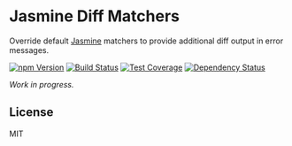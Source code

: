 # Jasmine Diff Matchers

Override default [Jasmine][] matchers to provide additional diff output in
error messages.

[![npm Version][npm-badge]][npm]
[![Build Status][build-badge]][build-status]
[![Test Coverage][coverage-badge]][coverage-result]
[![Dependency Status][dep-badge]][dep-status]

_Work in progress._

## License

MIT

[build-badge]: https://img.shields.io/travis/jimf/karma-min-reporter/master.svg
[build-status]: https://travis-ci.org/jimf/karma-min-reporter
[npm-badge]: https://img.shields.io/npm/v/karma-min-reporter.svg
[npm]: https://www.npmjs.org/package/karma-min-reporter
[coverage-badge]: https://img.shields.io/coveralls/jimf/karma-min-reporter.svg
[coverage-result]: https://coveralls.io/r/jimf/karma-min-reporter
[dep-badge]: https://img.shields.io/david/jimf/karma-min-reporter.svg
[dep-status]: https://david-dm.org/jimf/karma-min-reporter
[Jasmine]: https://jasmine.github.io/
